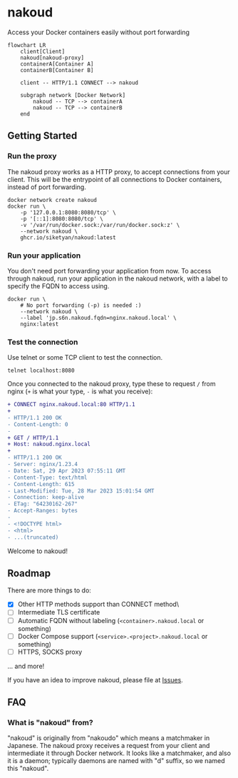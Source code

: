 # nakoud

Access your Docker containers easily without port forwarding

```mermaid
flowchart LR
    client[Client]
    nakoud[nakoud-proxy]
    containerA[Container A]
    containerB[Container B]
    
    client -- HTTP/1.1 CONNECT --> nakoud
    
    subgraph network [Docker Network]
        nakoud -- TCP --> containerA
        nakoud -- TCP --> containerB
    end
```

## Getting Started

### Run the proxy

The nakoud proxy works as a HTTP proxy, to accept connections from your client.
This will be the entrypoint of all connections to Docker containers, instead of port forwarding.

```shell
docker network create nakoud
docker run \
    -p '127.0.0.1:8080:8080/tcp' \
    -p '[::1]:8080:8080/tcp' \
    -v '/var/run/docker.sock:/var/run/docker.sock:z' \
    --network nakoud \
    ghcr.io/siketyan/nakoud:latest
```

### Run your application

You don't need port forwarding your application from now.
To access through nakoud, run your application in the nakoud network, with a label to specify the FQDN to access using.

```shell
docker run \
    # No port forwarding (-p) is needed :)
    --network nakoud \
    --label 'jp.s6n.nakoud.fqdn=nginx.nakoud.local' \
    nginx:latest
```

### Test the connection

Use telnet or some TCP client to test the connection.

```shell
telnet localhost:8080
```
Once you connected to the nakoud proxy, type these to request `/` from nginx (`+` is what your type, `-` is what you receive):

```diff
+ CONNECT nginx.nakoud.local:80 HTTP/1.1
+
- HTTP/1.1 200 OK
- Content-Length: 0
-
+ GET / HTTP/1.1
+ Host: nakoud.nginx.local
+
- HTTP/1.1 200 OK
- Server: nginx/1.23.4
- Date: Sat, 29 Apr 2023 07:55:11 GMT
- Content-Type: text/html
- Content-Length: 615
- Last-Modified: Tue, 28 Mar 2023 15:01:54 GMT
- Connection: keep-alive
- ETag: "64230162-267"
- Accept-Ranges: bytes
- 
- <!DOCTYPE html>
- <html>
- ...(truncated)
```

Welcome to nakoud!

## Roadmap

There are more things to do:

- [x] Other HTTP methods support than CONNECT method\
- [ ] Intermediate TLS certificate
- [ ] Automatic FQDN without labeling (`<container>.nakoud.local` or something)
- [ ] Docker Compose support (`<service>.<project>.nakoud.local` or something)
- [ ] HTTPS, SOCKS proxy

... and more!

If you have an idea to improve nakoud, please file at [Issues](https://github.com/siketyan/nakoud/issues).

## FAQ

### What is "nakoud" from?

"nakoud" is originally from "nakoudo" which means a matchmaker in Japanese.
The nakoud proxy receives a request from your client and intermediate it through Docker network.
It looks like a matchmaker, and also it is a daemon; typically daemons are named with "d" suffix, so we named this "nakoud".
